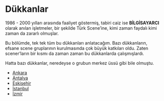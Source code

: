 # Dükkanlar

1986 - 2000 yılları arasında faaliyet göstermiş, tabiri caiz ise
**BİLGİSAYARCI** olarak anılan işletmeler, bir şekilde Türk Scene’ine,
kimi zaman faydalı kimi zaman da zararlı olmuşlar.

Bu bölümde, tek tek tüm bu dükkanları anlatacağım. Bazı dükkanların,
efsane scene gruplarının kurulmasında çok büyük katkıları oldu. Zaten
scener’ların bir kısmı da zaman zaman bu dükkanlarda çalışmışlardı.

Hatta bazı dükkanlar, neredeyse o grubun merkez üssü gibi bile olmuştu.

* [Ankara](ankara/README.md)
* [Antalya](antalya/README.md)
* [Eskişehir](eskisehir/README.md)
* [İstanbul](istanbul/README.md)
* [İzmir](izmir/README.md)